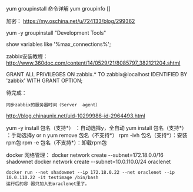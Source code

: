 
yum groupinstall 命令详解
yum groupinfo []

加密：
https://my.oschina.net/u/724133/blog/299362

yum  -y groupinstall  "Development Tools"


show variables like '%max_connections%';


zabbix安装教程：http://www.360doc.com/content/14/0529/21/8085797_382121204.shtml



GRANT ALL PRIVILEGES ON zabbix.* TO zabbix@localhost IDENTIFIED BY 'zabbix' WITH GRANT OPTION;



待完成：

	同步zabbix的服务器时间（Server  agent）






 http://blog.chinaunix.net/uid-10299986-id-2964493.html

yum -y install 包名（支持*） ：自动选择y，全自动
yum install 包名（支持*） ：手动选择y or n
yum remove 包名（不支持*）
rpm -ivh 包名（支持*）：安装rpm包
rpm -e 包名（不支持*）：卸载rpm包



docker 网络管理：
	docker network create --subnet=172.18.0.0/16 shadownet
	docker network create --subnet=10.0.110.0/24 oraclenet

	docker run --net shadownet --ip 172.18.0.22 --net oraclenet --ip 10.0.110.22 -it testimage /bin/bash
	运行后的容 器只加入到oraclenet里了。	 